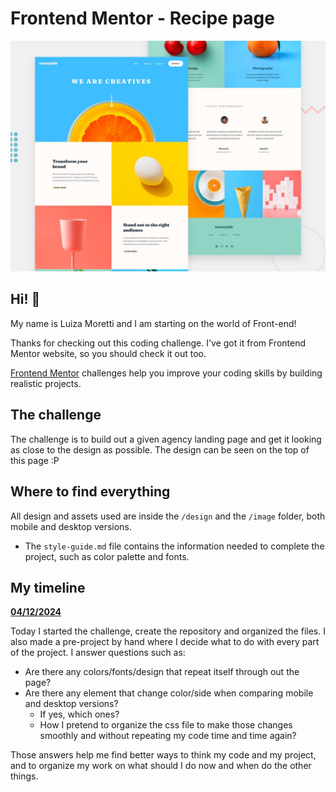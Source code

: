 # Frontend Mentor - Recipe page

![Design preview for agency landing page challenge on Frontend Mentor](./design/desktop-preview.jpg)

## Hi! 👋

My name is Luiza Moretti and I am starting on the world of Front-end!

Thanks for checking out this coding challenge. I've got it from Frontend Mentor website, so you should check it out too.

[Frontend Mentor](https://www.frontendmentor.io) challenges help you improve your coding skills by building realistic projects.

## The challenge

The challenge is to build out a given agency landing page and get it looking as close to the design as possible.
The design can be seen on the top of this page :P

## Where to find everything

All design and assets used are inside the `/design` and the `/image` folder, both mobile and desktop versions.

- The `style-guide.md` file contains the information needed to complete the project, such as color palette and fonts.

## My timeline

<ins>**04/12/2024**

Today I started the challenge, create the repository and organized the files. I also made a pre-project by hand where I decide what to do with every part of the project. I answer questions such as:

- Are there any colors/fonts/design that repeat itself through out the page?
- Are there any element that change color/side when comparing mobile and desktop versions?
    - If yes, which ones?
    - How I pretend to organize the css file to make those changes smoothly and without repeating my code time and time again?

Those answers help me find better ways to think my code and my project, and to organize my work on what should I do now and when do the other things.
